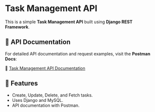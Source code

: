 # Task Management API

This is a simple **Task Management API** built using **Django REST Framework**.

## 📌 API Documentation

For detailed API documentation and request examples, visit the **Postman Docs**:

🔗 [Task Management API Documentation](https://documenter.getpostman.com/view/41829239/2sAYX6q2nH)

## 🚀 Features

- Create, Update, Delete, and Fetch tasks.
- Uses Django and MySQL.
- API documentation with Postman.


